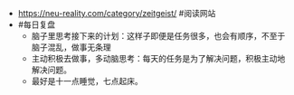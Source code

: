 - https://neu-reality.com/category/zeitgeist/ #阅读网站
- #每日复盘
	- 脑子里思考接下来的计划：这样子即便是任务很多，也会有顺序，不至于脑子混乱，做事无条理
	- 主动积极去做事，多动脑思考：每天的任务是为了解决问题，积极主动地解决问题。
	- 最好是十一点睡觉，七点起床。